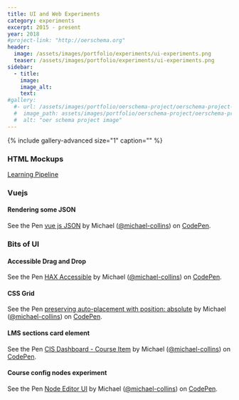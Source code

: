 ```yaml
---
title: UI and Web Experiments
category: experiments
excerpt: 2015 - present
year: 2018
#project-link: "http://oerschema.org"
header:
  image: /assets/images/portfolio/experiments/ui-experiments.png
  teaser: /assets/images/portfolio/experiments/ui-experiments.png
sidebar:
  - title:
    image:
    image_alt:
    text:
#gallery:
  #- url: /assets/images/portfolio/oerschema-project/oerschema-project-stickers.jpg
  #  image_path: assets/images/portfolio/oerschema-project/oerschema-project-stickers.jpg
  #  alt: "oer schema project image"
---
```


{% include gallery-advanced size="1" caption="" %}

### HTML Mockups

[Learning Pipeline](https://dmd-program.github.io/pipeline/outline)

### Vuejs

#### Rendering some JSON

<p data-height="265" data-theme-id="light" data-slug-hash="ZMVZgx" data-default-tab="js,result" data-user="michael-collins" data-pen-title="vue js JSON" class="codepen">See the Pen <a href="https://codepen.io/michael-collins/pen/ZMVZgx/">vue js JSON</a> by Michael (<a href="https://codepen.io/michael-collins">@michael-collins</a>) on <a href="https://codepen.io">CodePen</a>.</p>
<script async src="https://static.codepen.io/assets/embed/ei.js"></script>

### Bits of UI

#### Accessible Drag and Drop

<p data-height="265" data-theme-id="light" data-slug-hash="memxpe" data-default-tab="js,result" data-user="michael-collins" data-pen-title="HAX Accessible" class="codepen">See the Pen <a href="https://codepen.io/michael-collins/pen/memxpe/">HAX Accessible</a> by Michael (<a href="https://codepen.io/michael-collins">@michael-collins</a>) on <a href="https://codepen.io">CodePen</a>.</p>
<script async src="https://static.codepen.io/assets/embed/ei.js"></script>

#### CSS Grid

<p data-height="265" data-theme-id="light" data-slug-hash="JamrYY" data-default-tab="html,result" data-user="michael-collins" data-pen-title="preserving auto-placement with position: absolute" class="codepen">See the Pen <a href="https://codepen.io/michael-collins/pen/JamrYY/">preserving auto-placement with position: absolute</a> by Michael (<a href="https://codepen.io/michael-collins">@michael-collins</a>) on <a href="https://codepen.io">CodePen</a>.</p>
<script async src="https://static.codepen.io/assets/embed/ei.js"></script>

#### LMS sections card element

<p data-height="265" data-theme-id="light" data-slug-hash="pEVkaj" data-default-tab="html,result" data-user="michael-collins" data-pen-title="CIS Dashboard - Course Item" class="codepen">See the Pen <a href="https://codepen.io/michael-collins/pen/pEVkaj/">CIS Dashboard - Course Item</a> by Michael (<a href="https://codepen.io/michael-collins">@michael-collins</a>) on <a href="https://codepen.io">CodePen</a>.</p>
<script async src="https://static.codepen.io/assets/embed/ei.js"></script>

#### Course config nodes experiment

<p data-height="265" data-theme-id="light" data-slug-hash="bpWEPM" data-default-tab="js,result" data-user="michael-collins" data-pen-title="Node Editor UI" class="codepen">See the Pen <a href="https://codepen.io/michael-collins/pen/bpWEPM/">Node Editor UI</a> by Michael (<a href="https://codepen.io/michael-collins">@michael-collins</a>) on <a href="https://codepen.io">CodePen</a>.</p>
<script async src="https://static.codepen.io/assets/embed/ei.js"></script>



